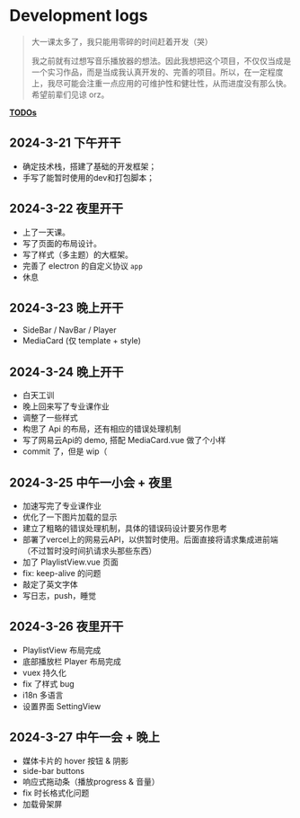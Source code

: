 # Development logs

> 大一课太多了，我只能用零碎的时间赶着开发（哭）
> 
> 我之前就有过想写音乐播放器的想法。因此我想把这个项目，不仅仅当成是一个实习作品，而是当成我认真开发的、完善的项目。所以，在一定程度上，我尽可能会注重一点应用的可维护性和健壮性，从而进度没有那么快。希望前辈们见谅 orz。

**[TODOs](./TODO.md)**

## 2024-3-21 下午开干
- 确定技术栈，搭建了基础的开发框架；
- 手写了能暂时使用的dev和打包脚本；

## 2024-3-22 夜里开干
- 上了一天课。
- 写了页面的布局设计。
- 写了样式（多主题）的大框架。
- 完善了 electron 的自定义协议 `app`
- 休息

## 2024-3-23 晚上开干
- SideBar / NavBar / Player
- MediaCard (仅 template + style)

## 2024-3-24 晚上开干
- 白天工训
- 晚上回来写了专业课作业
- 调整了一些样式
- 构思了 Api 的布局，还有相应的错误处理机制
- 写了网易云Api的 demo, 搭配 MediaCard.vue 做了个小样
- commit 了，但是 wip（

## 2024-3-25 中午一小会 + 夜里
- 加速写完了专业课作业
- 优化了一下图片加载的显示
- 建立了粗略的错误处理机制，具体的错误码设计要另作思考
- 部署了vercel上的网易云API，以供暂时使用。后面直接将请求集成进前端（不过暂时没时间扒请求头那些东西）
- 加了 PlaylistView.vue 页面
- fix: keep-alive 的问题
- 敲定了英文字体
- 写日志，push，睡觉

## 2024-3-26 夜里开干
- PlaylistView 布局完成
- 底部播放栏 Player 布局完成
- vuex 持久化
- fix 了样式 bug
- i18n 多语言
- 设置界面 SettingView

## 2024-3-27 中午一会 + 晚上
- 媒体卡片的 hover 按钮 & 阴影
- side-bar buttons
- 响应式拖动条（播放progress & 音量）
- fix 时长格式化问题
- 加载骨架屏
